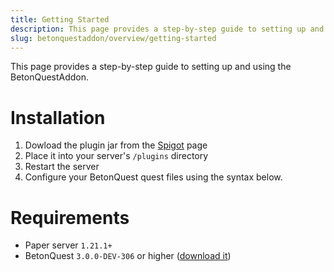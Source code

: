 ```yaml
---
title: Getting Started
description: This page provides a step-by-step guide to setting up and using the BetonQuestAddon.
slug: betonquestaddon/overview/getting-started
---
```


This page provides a step-by-step guide to setting up and using the BetonQuestAddon.

# Installation
1. Dowload the plugin jar from the [Spigot](https://www.spigotmc.org/resources/betonquestaddon.120813/) page
2. Place it into your server's `/plugins` directory
3. Restart the server
4. Configure your BetonQuest quest files using the syntax below.

# Requirements
 - Paper server `1.21.1+`
 - BetonQuest `3.0.0-DEV-306` or higher ([download it](https://betonquest.org/3.0-DEV/))